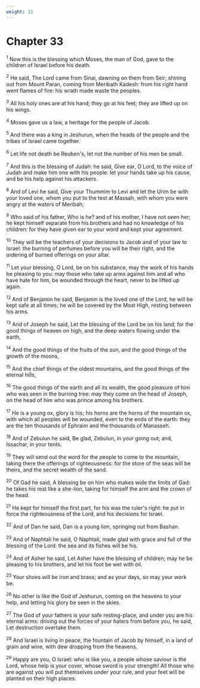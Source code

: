 ```yaml
---
weight: 33
---
```


# Chapter 33

<sup>1</sup> Now this is the blessing which Moses, the man of God, gave to the children of Israel before his death. 

<sup>2</sup> He said, The Lord came from Sinai, dawning on them from Seir; shining out from Mount Paran, coming from Meribath Kadesh: from his right hand went flames of fire: his wrath made waste the peoples. 

<sup>3</sup> All his holy ones are at his hand; they go at his feet; they are lifted up on his wings. 

<sup>4</sup> Moses gave us a law, a heritage for the people of Jacob. 

<sup>5</sup> And there was a king in Jeshurun, when the heads of the people and the tribes of Israel came together. 

<sup>6</sup> Let life not death be Reuben's, let not the number of his men be small. 

<sup>7</sup> And this is the blessing of Judah: he said, Give ear, O Lord, to the voice of Judah and make him one with his people: let your hands take up his cause, and be his help against his attackers. 

<sup>8</sup> And of Levi he said, Give your Thummim to Levi and let the Urim be with your loved one, whom you put to the test at Massah, with whom you were angry at the waters of Meribah; 

<sup>9</sup> Who said of his father, Who is he? and of his mother, I have not seen her; he kept himself separate from his brothers and had no knowledge of his children: for they have given ear to your word and kept your agreement. 

<sup>10</sup> They will be the teachers of your decisions to Jacob and of your law to Israel: the burning of perfumes before you will be their right, and the ordering of burned offerings on your altar. 

<sup>11</sup> Let your blessing, O Lord, be on his substance, may the work of his hands be pleasing to you: may those who take up arms against him and all who have hate for him, be wounded through the heart, never to be lifted up again. 

<sup>12</sup> And of Benjamin he said, Benjamin is the loved one of the Lord, he will be kept safe at all times; he will be covered by the Most High, resting between his arms. 

<sup>13</sup> And of Joseph he said, Let the blessing of the Lord be on his land; for the good things of heaven on high, and the deep waters flowing under the earth, 

<sup>14</sup> And the good things of the fruits of the sun, and the good things of the growth of the moons, 

<sup>15</sup> And the chief things of the oldest mountains, and the good things of the eternal hills, 

<sup>16</sup> The good things of the earth and all its wealth, the good pleasure of him who was seen in the burning tree: may they come on the head of Joseph, on the head of him who was prince among his brothers. 

<sup>17</sup> He is a young ox, glory is his; his horns are the horns of the mountain ox, with which all peoples will be wounded, even to the ends of the earth: they are the ten thousands of Ephraim and the thousands of Manasseh. 

<sup>18</sup> And of Zebulun he said, Be glad, Zebulun, in your going out; and, Issachar, in your tents. 

<sup>19</sup> They will send out the word for the people to come to the mountain, taking there the offerings of righteousness: for the store of the seas will be theirs, and the secret wealth of the sand. 

<sup>20</sup> Of Gad he said, A blessing be on him who makes wide the limits of Gad: he takes his rest like a she-lion, taking for himself the arm and the crown of the head. 

<sup>21</sup> He kept for himself the first part, for his was the ruler's right: he put in force the righteousness of the Lord, and his decisions for Israel. 

<sup>22</sup> And of Dan he said, Dan is a young lion, springing out from Bashan. 

<sup>23</sup> And of Naphtali he said, O Naphtali, made glad with grace and full of the blessing of the Lord: the sea and its fishes will be his. 

<sup>24</sup> And of Asher he said, Let Asher have the blessing of children; may he be pleasing to his brothers, and let his foot be wet with oil. 

<sup>25</sup> Your shoes will be iron and brass; and as your days, so may your work be. 

<sup>26</sup> No other is like the God of Jeshurun, coming on the heavens to your help, and letting his glory be seen in the skies. 

<sup>27</sup> The God of your fathers is your safe resting-place, and under you are his eternal arms: driving out the forces of your haters from before you, he said, Let destruction overtake them. 

<sup>28</sup> And Israel is living in peace, the fountain of Jacob by himself, in a land of grain and wine, with dew dropping from the heavens. 

<sup>29</sup> Happy are you, O Israel: who is like you, a people whose saviour is the Lord, whose help is your cover, whose sword is your strength! All those who are against you will put themselves under your rule, and your feet will be planted on their high places. 


